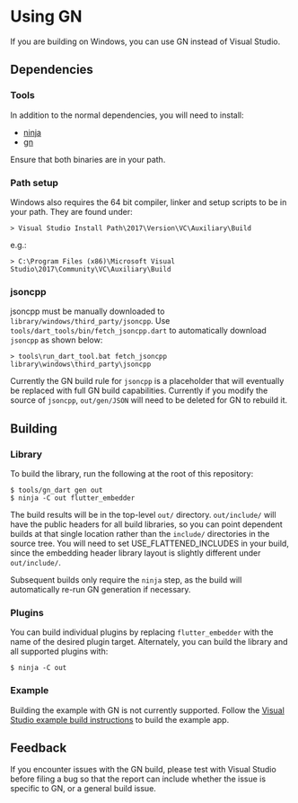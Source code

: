 # Using GN

If you are building on Windows, you can use GN instead of Visual Studio.

## Dependencies

### Tools

In addition to the normal dependencies, you will need to install:
* [ninja](https://github.com/ninja-build/ninja/wiki/Pre-built-Ninja-packages)
* [gn](https://gn.googlesource.com/gn/)

Ensure that both binaries are in your path.

### Path setup

Windows also requires the 64 bit compiler, linker and setup scripts to be in
your path. They are found under:

```
> Visual Studio Install Path\2017\Version\VC\Auxiliary\Build
```

e.g.:

```
> C:\Program Files (x86)\Microsoft Visual Studio\2017\Community\VC\Auxiliary\Build
```

### jsoncpp

jsoncpp must be manually downloaded to
`library/windows/third_party/jsoncpp`. Use
`tools/dart_tools/bin/fetch_jsoncpp.dart` to automatically download `jsoncpp`
as shown below:

```
> tools\run_dart_tool.bat fetch_jsoncpp library\windows\third_party\jsoncpp
```

Currently the GN build rule for `jsoncpp` is a placeholder that will eventually
be replaced with full GN build capabilities. Currently if you modify the source
of `jsoncpp`, `out/gen/JSON` will need to be deleted for GN to rebuild it.

## Building

### Library

To build the library, run the following at the root of this repository:

```
$ tools/gn_dart gen out
$ ninja -C out flutter_embedder
```

The build results will be in the top-level `out/` directory. `out/include/` will
have the public headers for all build libraries, so you can point dependent
builds at that single location rather than the `include/` directories in the
source tree. You will need to set USE\_FLATTENED\_INCLUDES in your build, since
the embedding header library layout is slightly different under `out/include/`.

Subsequent builds only require the `ninja` step, as the build will automatically
re-run GN generation if necessary.

### Plugins

You can build individual plugins by replacing `flutter_embedder` with the name
of the desired plugin target. Alternately, you can build the library and all
supported plugins with:

```
$ ninja -C out
```

### Example

Building the example with GN is not currently supported. Follow the [Visual
Studio example build instructions](../example/README.md) to build the example
app.

## Feedback

If you encounter issues with the GN build, please test with Visual
Studio before filing a bug so that the report can include whether the issue is
specific to GN, or a general build issue.
